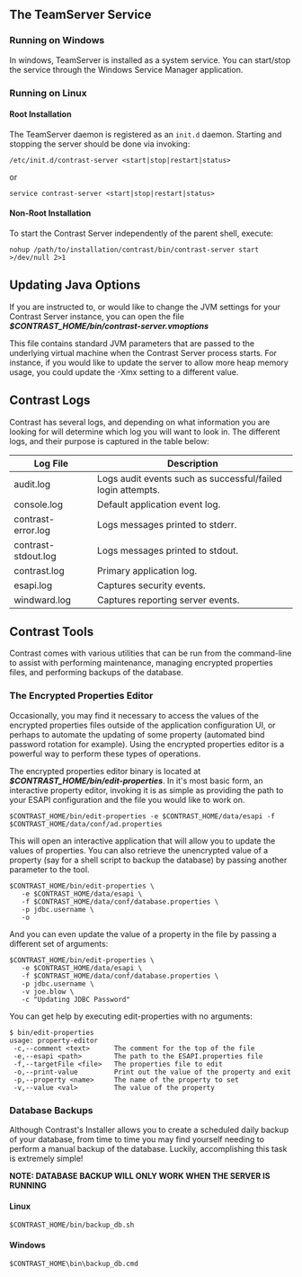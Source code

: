 <!--
title: "Running TeamServer"
description: "Instructions for starting/stopping TeamServer"
-->

## The TeamServer Service

### Running on Windows
In windows, TeamServer is installed as a system service. You can start/stop the service through the Windows Service Manager application.

### Running on Linux

#### Root Installation
The TeamServer daemon is registered as an ```init.d``` daemon. Starting and stopping the server should be done via invoking:

````
/etc/init.d/contrast-server <start|stop|restart|status>
````
or
````
service contrast-server <start|stop|restart|status>
````

#### Non-Root Installation
To start the Contrast Server independently of the parent shell, execute:

````
nohup /path/to/installation/contrast/bin/contrast-server start >/dev/null 2>1
````

## Updating Java Options
If you are instructed to, or would like to change the JVM settings for your Contrast Server instance, you can open the file ***$CONTRAST_HOME/bin/contrast-server.vmoptions***

This file contains standard JVM parameters that are passed to the underlying virtual machine when the Contrast Server process starts. For instance, if you would like to update the server to allow more heap memory usage, you could update the -Xmx setting to a different value.

## Contrast Logs
Contrast has several logs, and depending on what information you are looking for will determine which log you will want to look in. The different logs, and their purpose is captured in the table below:

| Log File            | Description                                                 |
|---------------------|-------------------------------------------------------------|
| audit.log           | Logs audit events such as successful/failed login attempts. |
| console.log         | Default application event log.                              |
| contrast-error.log  | Logs messages printed to stderr.                            |
| contrast-stdout.log | Logs messages printed to stdout.                            |
| contrast.log        | Primary application log.                                    |
| esapi.log           | Captures security events.                                   |
| windward.log        | Captures reporting server events.                           |

## Contrast Tools
Contrast comes with various utilities that can be run from the command-line to assist with performing maintenance, managing encrypted properties files, and performing backups of the database.

###  The Encrypted Properties Editor
Occasionally, you may find it necessary to access the values of the encrypted properties files outside of the application configuration UI, or perhaps to automate the updating of some property (automated bind password rotation for example). Using the encrypted properties editor is a powerful way to perform these types of operations.

The encrypted properties editor binary is located at ***$CONTRAST_HOME/bin/edit-properties***. In it's most basic form, an interactive property editor, invoking it is as simple as providing the path to your ESAPI configuration and the file you would like to work on.

````
$CONTRAST_HOME/bin/edit-properties -e $CONTRAST_HOME/data/esapi -f $CONTRAST_HOME/data/conf/ad.properties
````

This will open an interactive application that will allow you to update the values of properties.
You can also retrieve the unencrypted value of a property (say for a shell script to backup the database) by passing another parameter to the tool.

````
$CONTRAST_HOME/bin/edit-properties \
   -e $CONTRAST_HOME/data/esapi \
   -f $CONTRAST_HOME/data/conf/database.properties \
   -p jdbc.username \
   -o
````

And you can even update the value of a property in the file by passing a different set of arguments:

````
$CONTRAST_HOME/bin/edit-properties \
   -e $CONTRAST_HOME/data/esapi \
   -f $CONTRAST_HOME/data/conf/database.properties \
   -p jdbc.username \
   -v joe.blow \
   -c "Updating JDBC Password"
````
You can get help by executing edit-properties with no arguments:
````
$ bin/edit-properties
usage: property-editor
 -c,--comment <text>      The comment for the top of the file
 -e,--esapi <path>        The path to the ESAPI.properties file
 -f,--targetFile <file>   The properties file to edit
 -o,--print-value         Print out the value of the property and exit
 -p,--property <name>     The name of the property to set
 -v,--value <val>         The value of the property
````

### Database Backups
Although Contrast's Installer allows you to create a scheduled daily backup of your database, from time to time you may find yourself needing to perform a manual backup of the database. Luckily, accomplishing this task is extremely simple!

**NOTE: DATABASE BACKUP WILL ONLY WORK WHEN THE SERVER IS RUNNING**

#### Linux
````
$CONTRAST_HOME/bin/backup_db.sh
````

#### Windows
````
$CONTRAST_HOME\bin\backup_db.cmd
````
